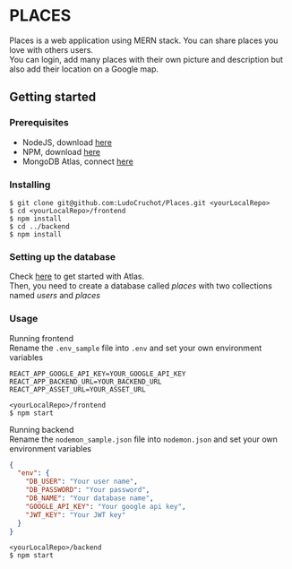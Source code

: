 # PLACES

Places is a web application using MERN stack. You can share places you love with others users.\
You can login, add many places with their own picture and description but also add their location on a Google map.

## Getting started

### Prerequisites

- NodeJS, download [here](https://nodejs.org/en/)
- NPM, download [here](https://www.npmjs.com/)
- MongoDB Atlas, connect [here](https://www.mongodb.com/cloud/atlas/lp/try2?utm_source=google&utm_campaign=gs_emea_france_search_brand_atlas_desktop&utm_term=mongodb%20atlas&utm_medium=cpc_paid_search&utm_ad=e&gclid=EAIaIQobChMIy_WEjrLP6QIVBIjVCh1IywzqEAAYASAAEgKCWPD_BwE)

### Installing

```
$ git clone git@github.com:LudoCruchot/Places.git <yourLocalRepo>
$ cd <yourLocalRepo>/frontend
$ npm install
$ cd ../backend
$ npm install
```

### Setting up the database

Check [here](https://docs.atlas.mongodb.com/getting-started/) to get started with Atlas.\
Then, you need to create a database called _places_ with two collections named _users_ and _places_

### Usage

Running frontend\
Rename the `.env_sample` file into `.env` and set your own environment variables

```
REACT_APP_GOOGLE_API_KEY=YOUR_GOOGLE_API_KEY
REACT_APP_BACKEND_URL=YOUR_BACKEND_URL
REACT_APP_ASSET_URL=YOUR_ASSET_URL
```

```
<yourLocalRepo>/frontend
$ npm start
```

Running backend\
Rename the `nodemon_sample.json` file into `nodemon.json` and set your own environment variables

```json
{
  "env": {
    "DB_USER": "Your user name",
    "DB_PASSWORD": "Your password",
    "DB_NAME": "Your database name",
    "GOOGLE_API_KEY": "Your google api key",
    "JWT_KEY": "Your JWT key"
  }
}
```

```
<yourLocalRepo>/backend
$ npm start
```
